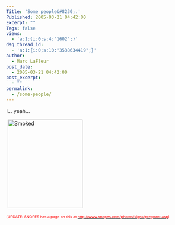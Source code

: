 ```yaml
---
Title: 'Some people&#8230;.'
Published: 2005-03-21 04:42:00
Excerpt: ""
Tags: false
views:
  - 'a:1:{i:0;s:4:"1602";}'
dsq_thread_id:
  - 'a:1:{i:0;s:10:"3538634419";}'
author:
  - Marc LaFleur
post_date:
  - 2005-03-21 04:42:00
post_excerpt:
  - ""
permalink:
  - /some-people/
---
```

<p>I... yeah... </p>  <p>&#160;<a href="http://weblogs.asp.net/blogs/mlafleur/WindowsLiveWriter/Somepeople_C860/Smoked_2.jpg"><img height="240" alt="Smoked" src="http://weblogs.asp.net/blogs/mlafleur/WindowsLiveWriter/Somepeople_C860/Smoked_thumb.jpg" width="202" border="0" /></a></p>  <p><font color="#ff0000" size="1">[UPDATE: SNOPES has a page on this at </font><a href="http://www.snopes.com/photos/signs/pregnant.asp"><font color="#ff0000" size="1">http://www.snopes.com/photos/signs/pregnant.asp</font></a><font color="#ff0000" size="1">]</font></p>